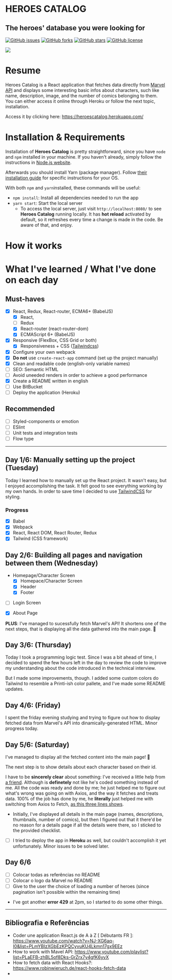 # HEROES CATALOG

## The heroes' database you were looking for

[![GitHub issues](https://img.shields.io/github/issues/guiemi/heroesCatalog)](https://github.com/guiemi/heroesCatalog/issues) [![GitHub forks](https://img.shields.io/github/forks/guiemi/heroesCatalog)](https://github.com/guiemi/heroesCatalog/network) [![GitHub stars](https://img.shields.io/github/stars/guiemi/heroesCatalog)](https://github.com/guiemi/heroesCatalog/stargazers) [![GitHub license](https://img.shields.io/github/license/guiemi/heroesCatalog)](https://github.com/guiemi/heroesCatalog)


![](https://github.com/guiemi/Heroes_Catalog/blob/master/media/marvel-logo.svg)

# Resume

Heroes Catalog is a React application that fetches data directly from [Marvel API](https://developer.marvel.com/) and displays some interesting basic infos about characters, such like name, description, image, and the number of comics belonging to them. You can either access it online through Heroku or follow the next topic, installation.

Access it by clicking here: https://heroescatalog.herokuapp.com/

# Installation & Requirements

Installation of **Heroes Catalog** is pretty straightforward, since you have `node` and `npm` installed in your machine. If you haven't already, simply follow the instructions in [Node.js website](https://nodejs.org/en/download/). 

Afterwards you should install Yarn (package manager). Follow [their installation guide](https://classic.yarnpkg.com/en/docs/install#mac-stable) for specific instructions for your OS.

With both `npm`  and `yarn`installed, these commands will be useful:

* `npm install`: Install all dependencies needed to run the app
* `yarn start`: Start the local server
  * To access the local server, just visit `http://localhost:8080/` to see **Heroes Catalog** running locally. It has **hot reload** activated by default, so it refreshes every time a change is made in the code. Be aware of that, and enjoy.

# How it works

# What I've learned / What I've done on each day

## Must-haves

- [x] React, Redux, React-router, ECMA6+ (BabelJS)
  - [x] React,
  - [ ] Redux
  - [x] React-router (react-router-dom)
  - [x] ECMAScript 6+ (BabelJS)
- [x] Responsive (FlexBox, CSS Grid or both)
  - [x] Responsiveness + CSS ([Tailwindcss](https://tailwindcss.com/))
- [x] Configure your own webpack
- [x] **Do not** use `create-react-app` command (set up the project manually)
- [x] Clean and readable code (english-only variable names)
- [ ] SEO: Semantic HTML
- [ ] Avoid uneeded renders in order to achieve a good performance
- [x] Create a README written in english
- [ ] Use BitBucket
- [ ] Deploy the application (Heroku)

## Recommended

- [ ] Styled-components or emotion
- [ ] ESlint
- [ ] Unit tests and integration tests
- [ ] Flow type

***

## Day 1/6: Manually setting up the project (Tuesday)

Today I learned how to manually set up the React project. It wasn't easy, but I enjoyed accomplishing the task. It felt good to see everything working by my own hands. In order to save time I decided to use [TailwindCSS](https://tailwindcss.com/) for styling.

### Progress

- [x] Babel
- [x] Webpack
- [x] React, React DOM, React Router, Redux
- [x] Tailwind (CSS framework)

## Day 2/6: Building all pages and navigation between them (Wednesday)

* Homepage/Character Screen
  * [x] Homepace/Character Screen
  * [x] Header
  * [x] Footer
* [ ] Login Screen
* [x] About Page



**PLUS**: I've managed to sucessfully fetch Marvel's API! It shortens one of the next steps, that is displaying all the data gathered into the main page. :tada: 

## Day 3/6: (Thursday)

Today I took a programming logic test. Since I was a bit ahead of time, I decided to spend the few hours left in the day to review the code to improve my understanding about the code introduced in the technical interview.

But I made some improvements, though. I added some custom colors do Tailwind to resemble a Printi-ish color pallete, and I've made some README updates.

## Day 4/6: (Friday)

I spent the friday evening studying and trying to figure out how to display fetched data from Marvel's API into dinamically-generated HTML. Minor progress today.

## Day 5/6: (Saturday)

I've managed to display all the fetched content into the main page! :tada:

The next step is to show details about each character based on their id.

I have to be **sincerely clear** about something: I've received a little help from [a friend](https://github.com/vitorprado/). Although is **definetely** not like he's coded something instead of me. All the code was ready and done by me; he just helped me to figure out what's wrong was going on with Axios, and the way it fetches and treats data. 100% of the job has done by me, he **literally** just helped me with switching from Axios to Fetch, [as this three lines shows](https://github.com/guiemi/heroesCatalog/commit/8e1f4671003e41cf693e96d4d322485a7a08e4be?diff=split#diff-0a237517b01d7169dc1d20d2ecd0570bR18). 

* Initially, I've displayed all details in the main page (names, descriptions, thumbnails, number of comics), but then I figured out that it there'd be no reason for a details page if all the details were there, so I sticked to the provided checklist.

- [ ] I tried to deploy the app in **Heroku** as well, but couldn't accomplish it yet unfortunately. Minor issues to  be solved later.

## Day 6/6

- [ ] Colocar todas as referências no README
- [ ] Colocar o logo da Marvel no README
- [ ] Give to the user the choice of loading a number of heroes (since pagination isn't possible within the remaining time)

* I've got another **error 429** at 2pm, so I started to do some other things.

***

## Bibliografia e Referências

* Coder une application React.js de A à Z [ Débutants FR ]: https://www.youtube.com/watch?v=NJ-XG6aq-I0&list=PLmYBIzXGbEzKPQCyvuKU4Lkmn17gx9EEz
* How to work with Mavel API: https://www.youtube.com/playlist?list=PLaEFB-zhBL5of8Dks-GrZrx7y4gfK6yvX
* How to fetch data with React Hooks?: https://www.robinwieruch.de/react-hooks-fetch-data
* 